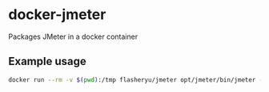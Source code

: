 # docker-jmeter

Packages JMeter in a docker container

## Example usage

```bash
docker run --rm -v $(pwd):/tmp flasheryu/jmeter opt/jmeter/bin/jmeter -n -t /jmeter/hello-baidu.jmx -l /tmp/result_hello-baidu.jtl
```

